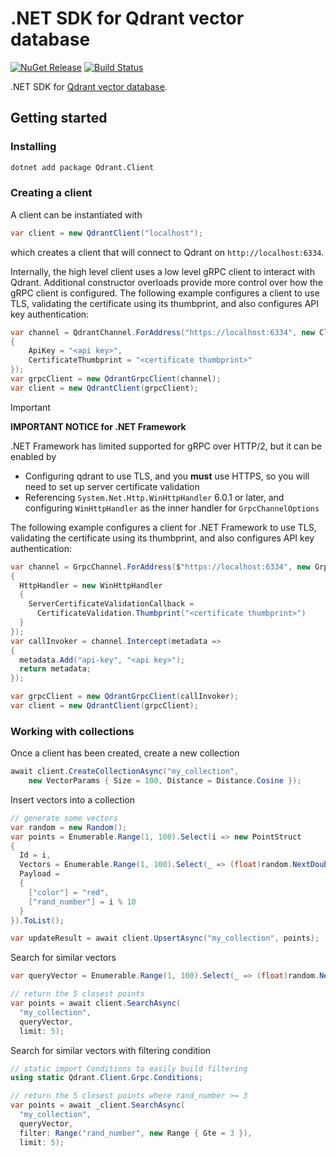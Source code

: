 # .NET SDK for Qdrant vector database

[![NuGet Release][Qdrant-image]][Qdrant-nuget-url]
[![Build Status](https://img.shields.io/endpoint.svg?url=https%3A%2F%2Factions-badge.atrox.dev%2Fqdrant%2Fqdrant-dotnet%2Fbadge%3Fref%3Dmain&style=flat)](https://actions-badge.atrox.dev/qdrant/qdrant-dotnet/goto?ref=main)

.NET SDK for [Qdrant vector database](https://qdrant.tech/).

## Getting started

### Installing

```sh
dotnet add package Qdrant.Client
```

### Creating a client

A client can be instantiated with

```csharp
var client = new QdrantClient("localhost");
```

which creates a client that will connect to Qdrant on `http://localhost:6334`.

Internally, the high level client uses a low level gRPC client to interact with Qdrant.
Additional constructor overloads provide more control over how the gRPC client is
configured. The following example configures a client to use TLS, validating the 
certificate using its thumbprint, and also configures API key authentication:

```csharp
var channel = QdrantChannel.ForAddress("https://localhost:6334", new ClientConfiguration
{
    ApiKey = "<api key>",
    CertificateThumbprint = "<certificate thumbprint>"
});
var grpcClient = new QdrantGrpcClient(channel);
var client = new QdrantClient(grpcClient);
```

> [!IMPORTANT]
> **IMPORTANT NOTICE for .NET Framework**
>
> .NET Framework has limited supported for gRPC over HTTP/2, but it can be enabled by
> 
> - Configuring qdrant to use TLS, and you **must** use HTTPS, so you will need to set up 
> server certificate validation
> - Referencing `System.Net.Http.WinHttpHandler` 6.0.1 or later, and configuring 
> `WinHttpHandler` as the inner handler for `GrpcChannelOptions`
>
> The following example configures a client for .NET Framework to use TLS, validating 
> the certificate using its thumbprint, and also configures API key authentication:
>
> ```csharp
> var channel = GrpcChannel.ForAddress($"https://localhost:6334", new GrpcChannelOptions
> {
>   HttpHandler = new WinHttpHandler
>   {
>     ServerCertificateValidationCallback =
>       CertificateValidation.Thumbprint("<certificate thumbprint>")
>   }
> });
> var callInvoker = channel.Intercept(metadata =>
> {
>   metadata.Add("api-key", "<api key>");
>   return metadata;
> });
>
> var grpcClient = new QdrantGrpcClient(callInvoker);
> var client = new QdrantClient(grpcClient);
> ```

### Working with collections

Once a client has been created, create a new collection

```csharp
await client.CreateCollectionAsync("my_collection", 
    new VectorParams { Size = 100, Distance = Distance.Cosine });
```

Insert vectors into a collection

```csharp
// generate some vectors
var random = new Random();
var points = Enumerable.Range(1, 100).Select(i => new PointStruct
{
  Id = i,
  Vectors = Enumerable.Range(1, 100).Select(_ => (float)random.NextDouble()).ToArray(),
  Payload = 
  { 
    ["color"] = "red", 
    ["rand_number"] = i % 10 
  }
}).ToList();

var updateResult = await client.UpsertAsync("my_collection", points);
```

Search for similar vectors

```csharp
var queryVector = Enumerable.Range(1, 100).Select(_ => (float)random.NextDouble()).ToArray();

// return the 5 closest points
var points = await client.SearchAsync(
  "my_collection",
  queryVector,
  limit: 5);
```

Search for similar vectors with filtering condition

```csharp
// static import Conditions to easily build filtering
using static Qdrant.Client.Grpc.Conditions;

// return the 5 closest points where rand_number >= 3
var points = await _client.SearchAsync(
  "my_collection",
  queryVector,
  filter: Range("rand_number", new Range { Gte = 3 }),
  limit: 5);
```

[Qdrant-nuget-url]:https://www.nuget.org/packages/Qdrant.Client/
[Qdrant-image]:
https://img.shields.io/nuget/v/Qdrant.Client.svg

